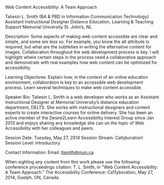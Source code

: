 Web Content Accessibility: A Team Approach

Taliesin L. Smith (BA & PBD in Information Communication Technology)
Assistant Instructional Designer
Distance Education, Learning & Teaching Support
Memorial University
St. John’s, NL

Description:
Some aspects of making web content accessible are clear and simple, and some are less so. For example, you know the alt attribute is required, but what are the subtleties in writing the alternative content for images. Collaboration throughout the web development process is key. I will highlight where certain steps in the process need a collaborative approach and demonstrate with real examples how web content can be optimized for accessibility.

Learning Objectives:
Explain how, in the context of an online education environment, collaboration is key to an accessible web development process. Learn several techniques to make web content accessible.

Speaker Bio:
Taliesin L. Smith is a web developer who works as an Assistant Instructional Designer at Memorial University’s distance education department, DELTS. She works with instructional designers and content experts to create interactive courses for online delivery. She has been an active member of the Desire2Learn Accessibility Interest Group since Jan 2013 and enjoys sharing any knowledge she can on the topic of Web Accessibility with her colleagues and peers.

Session Date: Tuesday, May 27, 2014
Session Stream: Callyboration!
Session Level: Introductory

Contact Information:
Email: tlsmith@mun.ca

When sighting any content from this work please use the following conference proceedings citation:
T. L. Smith, in "Web Content Accessibility: A Team Approach." The Accessibility Conference: Ca11yboration, May 27, 2014, Guelph, ON, Canada.
